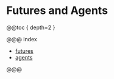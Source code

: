 # Futures and Agents

@@toc { depth=2 }

@@@ index

* [futures](futures.md)
* [agents](agents.md)

@@@
